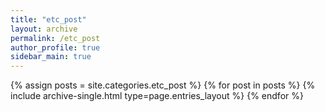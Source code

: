 ```yaml
---
title: "etc_post"
layout: archive
permalink: /etc_post
author_profile: true
sidebar_main: true
---
```



{% assign posts = site.categories.etc_post %}
{% for post in posts %} {% include archive-single.html type=page.entries_layout %} {% endfor %}